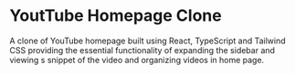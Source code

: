 # YoutTube Homepage Clone
A clone of YouTube homepage built using React, TypeScript and Tailwind CSS providing the essential functionality of expanding the sidebar and viewing s snippet of the video and organizing videos in home page.

